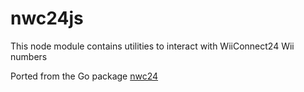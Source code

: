 # nwc24js

This node module contains utilities to interact with WiiConnect24 Wii numbers

Ported from the Go package [nwc24](https://github.com/WiiLink24/nwc24)
